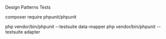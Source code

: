 Design Patterns Tests

composer require phpunit/phpunit

php vendor/bin/phpunit --testsuite data-mapper
php vendor/bin/phpunit --testsuite adapter
